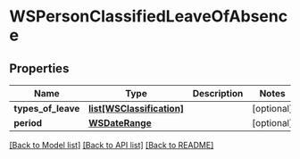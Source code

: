 # WSPersonClassifiedLeaveOfAbsence

## Properties
Name | Type | Description | Notes
------------ | ------------- | ------------- | -------------
**types_of_leave** | [**list[WSClassification]**](WSClassification.md) |  | [optional] 
**period** | [**WSDateRange**](WSDateRange.md) |  | [optional] 

[[Back to Model list]](../README.md#documentation-for-models) [[Back to API list]](../README.md#documentation-for-api-endpoints) [[Back to README]](../README.md)


